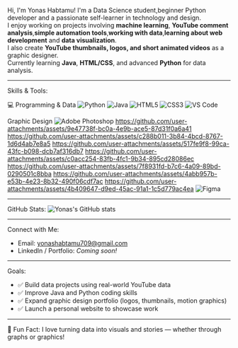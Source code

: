 Hi, I'm Yonas Habtamu!
 I'm a Data Science student,beginner Python developer and a passionate self-learner in technology and design.  
 I enjoy working on projects involving **machine learning**, **YouTube comment analysis**,**simple automation tools**,**working with data**,**learning about web development** and **data visualization**.  
 I also create **YouTube thumbnails, logos, and short animated videos** as a graphic designer.  
 Currently learning **Java**, **HTML/CSS**, and advanced **Python** for data analysis.

---

 Skills & Tools:

 💻 Programming & Data
![Python](https://img.shields.io/badge/-Python-333?style=flat&logo=python)
![Java](https://img.shields.io/badge/-Java-333?style=flat&logo=java)
![HTML5](https://img.shields.io/badge/-HTML5-333?style=flat&logo=html5)
![CSS3](https://img.shields.io/badge/-CSS3-333?style=flat&logo=css3)
![VS Code](https://img.shields.io/badge/-VSCode-333?style=flat&logo=visual-studio-code)

  Graphic Design
![Adobe Photoshop](https://img.shields.io/badge/-Photoshop-333?style=flat&logo=adobe-photoshop)
   https://github.com/user-attachments/assets/9e47738f-bc0a-4e9b-ace5-87d31f0a6a41
   https://github.com/user-attachments/assets/c288b011-3b84-4bcd-8767-1d6d4ab7e8a5
   https://github.com/user-attachments/assets/517fe9f8-99ca-43fc-b098-dcb7af316db7
   https://github.com/user-attachments/assets/c0acc254-83fb-4fc1-9b34-895cd28086ec
   https://github.com/user-attachments/assets/7f8931fd-b7c6-4a09-89bd-0290501c8bba
   https://github.com/user-attachments/assets/4abb957b-e53b-4e23-8b32-490f06cdf7ac
   https://github.com/user-attachments/assets/4b409647-d9ed-45ac-91a1-1c5d779ac4ea
![Figma](https://img.shields.io/badge/-Figma-333?style=flat&logo=figma)

---
 GitHub Stats:
![Yonas's GitHub stats](https://github-readme-stats.vercel.app/api?username=yonashabtamu&show_icons=true&theme=tokyonight)

---

Connect with Me:
- Email: yonashabtamu709@gmail.com
-  LinkedIn / Portfolio: *Coming soon!*

---

  Goals:
- ✅ Build data projects using real-world YouTube data
- ✅ Improve Java and Python coding skills
- ✅ Expand graphic design portfolio (logos, thumbnails, motion graphics)
- ✅ Launch a personal website to showcase work

---

 💬 Fun Fact:
I love turning data into visuals and stories — whether through graphs or graphics!
